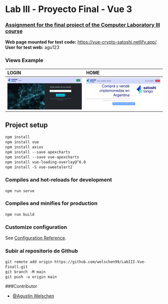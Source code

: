 # Lab lll - Proyecto Final - Vue 3

### [Assignment for the final project of the Computer Laboratory III course](https://docs.google.com/document/d/19ZKeSIIHnpYRTzKMfWqzJCE-F-JxYznScslNWIlZQYg/edit)

**Web page mounted for test code:**  https://vue-crypto-satoshi.netlify.app/
**User for test web:** agu123


### Views Example
| LOGIN | HOME     |
| :-------- | :------- |
| ![Logo](src/assets/imagesREADME/login_web.png)|![Logo](src/assets/imagesREADME/home_web.png) |

## Project setup
```
npm install
npm install vue
npm install axios
npm install --save apexcharts
npm install --save vue-apexcharts
npm install vue-loading-overlay@^6.0 
npm install -S vue-sweetalert2
```

### Compiles and hot-reloads for development
```
npm run serve
```

### Compiles and minifies for production
```
npm run build
```

### Customize configuration
See [Configuration Reference](https://cli.vuejs.org/config/).


### Subir al repositorio de Github
```
git remote add origin https://github.com/welschen99/LabIII-Vue-Finall.git
git branch -M main  
git push -u origin main
```
###Contributor
- [@Agustín Welschen](https://www.github.com/welschen99)
